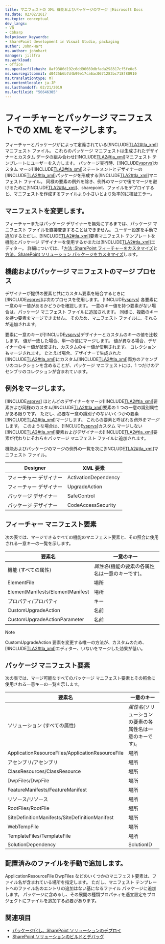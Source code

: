 ```yaml
---
title: マニフェストの XML 機能およびパッケージのマージ |Microsoft Docs
ms.date: 02/02/2017
ms.topic: conceptual
dev_langs:
- VB
- CSharp
helpviewer_keywords:
- SharePoint development in Visual Studio, packaging
author: John-Hart
ms.author: johnhart
manager: jillfra
ms.workload:
- office
ms.openlocfilehash: 8af9386d192c6dd96669dbfada298317cf5fe0e5
ms.sourcegitcommit: d0425b6b7d4b99e17ca6ac0671282bc718f80910
ms.translationtype: MT
ms.contentlocale: ja-JP
ms.lasthandoff: 02/21/2019
ms.locfileid: "56646305"
---
```

# <a name="merge-xml-in-feature-and-package-manifests"></a>フィーチャーとパッケージ マニフェストでの XML をマージします。
  フィーチャーとパッケージがによって定義されている[!INCLUDE[TLA2#tla_xml](../sharepoint/includes/tla2sharptla-xml-md.md)]マニフェスト ファイル。 これらのパッケージ マニフェストは生成されたデザイナーとカスタム データの組み合わせ[!INCLUDE[TLA2#tla_xml](../sharepoint/includes/tla2sharptla-xml-md.md)]マニフェスト テンプレートにユーザーを入力します。 パッケージ実行時、[!INCLUDE[vsprvs](../sharepoint/includes/vsprvs-md.md)]カスタム マージ[!INCLUDE[TLA2#tla_xml](../sharepoint/includes/tla2sharptla-xml-md.md)]ステートメントとデザイナーの[!INCLUDE[TLA2#tla_xml](../sharepoint/includes/tla2sharptla-xml-md.md)]パッケージを形成する[!INCLUDE[TLA2#tla_xml](../sharepoint/includes/tla2sharptla-xml-md.md)]マニフェスト ファイル。 同様の要素の例外を除き、例外のマージで後でマージを避けるために[!INCLUDE[TLA2#tla_xml](../sharepoint/includes/tla2sharptla-xml-md.md)]、sharepoint、ファイルをデプロイすると、マニフェストを作成するファイルより小さいとより効率的に検証エラー。

## <a name="modify-the-manifests"></a>マニフェストを変更します。
 フィーチャーまたはパッケージ デザイナーを無効にするまでは、パッケージ マニフェスト ファイルを直接変更することはできません。 ユーザー設定を手動で追加するただし、[!INCLUDE[TLA2#tla_xml](../sharepoint/includes/tla2sharptla-xml-md.md)]要素マニフェスト テンプレートを機能とパッケージ デザイナーを使用するかまたは[!INCLUDE[TLA2#tla_xml](../sharepoint/includes/tla2sharptla-xml-md.md)]エディター。 詳細については、「[方法 :SharePoint フィーチャーをカスタマイズ](../sharepoint/how-to-customize-a-sharepoint-feature.md)と[方法。SharePoint ソリューション パッケージをカスタマイズ](../sharepoint/how-to-customize-a-sharepoint-solution-package.md)します。

## <a name="feature-and-package-manifest-merge-process"></a>機能およびパッケージ マニフェストのマージ プロセス
 デザイナーが提供の要素と共にカスタム要素を結合するときに[!INCLUDE[vsprvs](../sharepoint/includes/vsprvs-md.md)]は次のプロセスを使用します。 [!INCLUDE[vsprvs](../sharepoint/includes/vsprvs-md.md)] 各要素に一意のキー値があるかどうかを確認します。 一意のキー値を持つ要素がない場合は、パッケージ マニフェスト ファイルに追加されます。 同様に、複数のキーを持つ要素をマージできません。 そのため、マニフェスト ファイルに、それらが追加されます。

 要素に一意のキーが[!INCLUDE[vsprvs](../sharepoint/includes/vsprvs-md.md)]デザイナーとカスタムのキーの値を比較します。 値が一致した場合、単一の値にマージします。 値が異なる場合、デザイナーのキー値が破棄され、カスタムのキー値が使用されます。 コレクションもマージされます。 たとえば場合、デザイナーで生成された[!INCLUDE[TLA2#tla_xml](../sharepoint/includes/tla2sharptla-xml-md.md)]にカスタム[!INCLUDE[TLA2#tla_xml](../sharepoint/includes/tla2sharptla-xml-md.md)]両方のアセンブリのコレクションを含めることが、パッケージ マニフェストには、1 つだけのアセンブリのコレクションが含まれています。

## <a name="merge-exceptions"></a>例外をマージします。
 [!INCLUDE[vsprvs](../sharepoint/includes/vsprvs-md.md)] ほとんどのデザイナーをマージ[!INCLUDE[TLA2#tla_xml](../sharepoint/includes/tla2sharptla-xml-md.md)]要素および同様のカスタム[!INCLUDE[TLA2#tla_xml](../sharepoint/includes/tla2sharptla-xml-md.md)]要素の 1 つの一意の識別属性がある限りです。 ただし、必要な一意の識別子のないいくつかの要素[!INCLUDE[TLA2#tla_xml](../sharepoint/includes/tla2sharptla-xml-md.md)]マージします。 これらの要素と呼ばれる*例外をマージ*します。 このような場合は、[!INCLUDE[vsprvs](../sharepoint/includes/vsprvs-md.md)]カスタム マージしない[!INCLUDE[TLA2#tla_xml](../sharepoint/includes/tla2sharptla-xml-md.md)]要素およびデザイナーの[!INCLUDE[TLA2#tla_xml](../sharepoint/includes/tla2sharptla-xml-md.md)]要素が代わりにそれらをパッケージ マニフェスト ファイルに追加されます。

 機能およびパッケージのマージの例外の一覧を次に[!INCLUDE[TLA2#tla_xml](../sharepoint/includes/tla2sharptla-xml-md.md)]マニフェスト ファイル。

|Designer|XML 要素|
|--------------|-----------------|
|フィーチャー デザイナー|ActivationDependency|
|フィーチャー デザイナー|UpgradeAction|
|パッケージ デザイナー|SafeControl|
|パッケージ デザイナー|CodeAccessSecurity|

## <a name="feature-manifest-elements"></a>フィーチャー マニフェスト要素
 次の表では、マージできるすべての機能のマニフェスト要素と、その照合に使用される一意キーの一覧を示します。

|要素名|一意のキー|
|------------------|----------------|
|機能 (すべての属性)|*属性名*(機能の要素の各属性名は一意のキーです)。|
|ElementFile|場所|
|ElementManifests/ElementManifest|場所|
|プロパティ/プロパティ|キー|
|CustomUpgradeAction|名前|
|CustomUpgradeActionParameter|名前|

> [!NOTE]
>  CustomUpgradeAction 要素を変更する唯一の方法が、カスタムのため、[!INCLUDE[TLA2#tla_xml](../sharepoint/includes/tla2sharptla-xml-md.md)]エディター、いないをマージした効果が低い。

## <a name="package-manifest-elements"></a>パッケージ マニフェスト要素
 次の表では、マージ可能なすべてのパッケージ マニフェスト要素とその照合に使用される一意キーの一覧を示します。

|要素名|一意のキー|
|------------------|----------------|
|ソリューション (すべての属性)|*属性名*(ソリューションの要素の各属性名は一意のキーです)。|
|ApplicationResourceFiles/ApplicationResourceFile|場所|
|アセンブリ/アセンブリ|場所|
|ClassResources/ClassResource|場所|
|DwpFiles/DwpFile|場所|
|FeatureManifests/FeatureManifest|場所|
|リソース/リソース|場所|
|RootFiles/RootFile|場所|
|SiteDefinitionManifests/SiteDefinitionManifest|場所|
|WebTempFile|場所|
|TemplateFiles/TemplateFile|場所|
|SolutionDependency|SolutionID|

## <a name="manually-add-deployed-files"></a>配置済みのファイルを手動で追加します。
 ApplicationResourceFile DwpFiles などのいくつかのマニフェスト要素は、ファイル名が含まれている場所を指定します。 ただし、マニフェスト テンプレートへのファイル名のエントリの追加はない基になるファイル パッケージに追加します。 パッケージに含めるし、その展開の種類プロパティを適宜設定をプロジェクトにファイルを追加する必要があります。

## <a name="see-also"></a>関連項目
- [パッケージ化し、SharePoint ソリューションのデプロイ](../sharepoint/packaging-and-deploying-sharepoint-solutions.md)
- [SharePoint ソリューションのビルドとデバッグ](../sharepoint/building-and-debugging-sharepoint-solutions.md)
